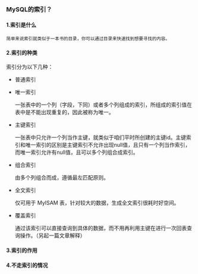 ### MySQL的索引？

#### 1.索引是什么
    简单来说索引就类似于一本书的目录，你可以通过目录来快速找到想要寻找的内容。

#### 2.索引的种类
索引分为以下几种：
- 普通索引
    
    
    
- 唯一索引

   
    一张表中的一个列（字段，下同）或者多个列组成的索引，所组成的索引值在表中是不能出现重复的，因此被称为唯一。
- 主键索引


    一张表中只允许一个列当作主键，就类似于咱们平时所创建的主键id。主键索引和唯一索引的区别是主键索引不允许出现null值，且只有一个列当作索引，
    而唯一索引允许有null值，且可以多个列组合成索引。
- 组合索引


    由多个列组合而成，遵循最左匹配原则。
- 全文索引

    
    仅可用于 MyISAM 表，针对较大的数据，生成全文索引很耗时好空间。
- 覆盖索引   
        


    通过该索引可以直接查询到具体的数据，而不用再利用主键在进行一次回表查询操作。（另起一篇文章解释） 
#### 3.索引的作用 
  
#### 4.不走索引的情况
